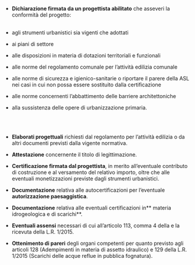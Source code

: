 - **Dichiarazione firmata da un progettista abilitato** che asseveri la conformità del progetto:
<br><br>

- agli strumenti urbanistici sia vigenti che adottati

- ai piani di settore

- alle disposizioni in materia di dotazioni territoriali e funzionali

- alle norme del regolamento comunale per l’attività edilizia comunale

- alle norme di sicurezza e igienico-sanitarie o riportare il parere della ASL nei casi in cui non possa essere sostituito dalla certificazione

- alle norme concernenti l’abbattimento delle barriere architettoniche

- alla sussistenza delle opere di urbanizzazione primaria.

<br><br>
- **Elaborati progettuali** richiesti dal regolamento per l’attività edilizia o da altri documenti previsti dalla vigente normativa.

- **Attestazione** concernente il titolo di legittimazione.

- **Certificazione firmata dal progettista**, in merito all’eventuale contributo di costruzione e al versamento del relativo importo, oltre che alle eventuali monetizzazioni previste dagli strumenti urbanistici.

- **Documentazione** relativa alle autocertificazioni per l’eventuale **autorizzazione paesaggistica**.

- **Documentazione** relativa alle eventuali certificazioni in** materia idrogeologica e di scarichi**.

- **Eventuali assensi** necessari di cui all’articolo 113, comma 4 della e la ricevuta della L.R. 1/2015.

- **Ottenimento di pareri** degli organi competenti per quanto previsto agli articoli 128 (Adempimenti in materia di assetto idraulico) e 129 della L.R. 1/2015 (Scarichi delle acque reflue in pubblica fognatura).
